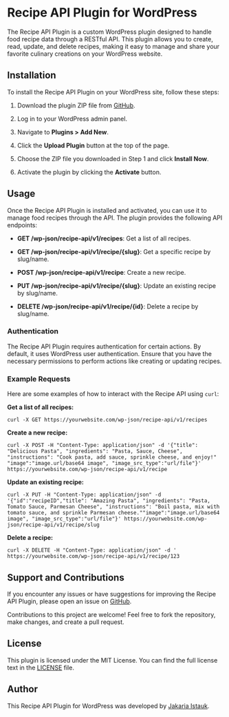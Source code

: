 # Recipe API Plugin for WordPress

The Recipe API Plugin is a custom WordPress plugin designed to handle food recipe data through a RESTful API. This plugin allows you to create, read, update, and delete recipes, making it easy to manage and share your favorite culinary creations on your WordPress website.

## Installation

To install the Recipe API Plugin on your WordPress site, follow these steps:

1. Download the plugin ZIP file from [GitHub](https://github.com/jakaria-istauk/wp-recipe-api).

2. Log in to your WordPress admin panel.

3. Navigate to **Plugins > Add New**.

4. Click the **Upload Plugin** button at the top of the page.

5. Choose the ZIP file you downloaded in Step 1 and click **Install Now**.

6. Activate the plugin by clicking the **Activate** button.

## Usage

Once the Recipe API Plugin is installed and activated, you can use it to manage food recipes through the API. The plugin provides the following API endpoints:

- **GET /wp-json/recipe-api/v1/recipes**: Get a list of all recipes.

- **GET /wp-json/recipe-api/v1/recipe/{slug}**: Get a specific recipe by slug/name.

- **POST /wp-json/recipe-api/v1/recipe**: Create a new recipe.

- **PUT /wp-json/recipe-api/v1/recipe/{slug}**: Update an existing recipe by slug/name.

- **DELETE /wp-json/recipe-api/v1/recipe/{id}**: Delete a recipe by slug/name.

### Authentication

The Recipe API Plugin requires authentication for certain actions. By default, it uses WordPress user authentication. Ensure that you have the necessary permissions to perform actions like creating or updating recipes.

### Example Requests

Here are some examples of how to interact with the Recipe API using `curl`:

**Get a list of all recipes:**

```shell
curl -X GET https://yourwebsite.com/wp-json/recipe-api/v1/recipes
```

**Create a new recipe:**

```shell
curl -X POST -H "Content-Type: application/json" -d '{"title": "Delicious Pasta", "ingredients": "Pasta, Sauce, Cheese", "instructions": "Cook pasta, add sauce, sprinkle cheese, and enjoy!" "image":"image.url/base64 image", "image_src_type":"url/file"}' https://yourwebsite.com/wp-json/recipe-api/v1/recipe
```

**Update an existing recipe:**

```shell
curl -X PUT -H "Content-Type: application/json" -d '{"id":"recipeID","title": "Amazing Pasta", "ingredients": "Pasta, Tomato Sauce, Parmesan Cheese", "instructions": "Boil pasta, mix with tomato sauce, and sprinkle Parmesan cheese.""image":"image.url/base64 image", "image_src_type":"url/file"}' https://yourwebsite.com/wp-json/recipe-api/v1/recipe/slug
```

**Delete a recipe:**

```shell
curl -X DELETE -H "Content-Type: application/json" -d ' https://yourwebsite.com/wp-json/recipe-api/v1/recipe/123
```

## Support and Contributions

If you encounter any issues or have suggestions for improving the Recipe API Plugin, please open an issue on [GitHub](https://github.com/jakaria-istauk/wp-recipe-api/issues).

Contributions to this project are welcome! Feel free to fork the repository, make changes, and create a pull request.

## License

This plugin is licensed under the MIT License. You can find the full license text in the [LICENSE](LICENSE) file.

## Author

This Recipe API Plugin for WordPress was developed by [Jakaria Istauk](https://profiles.wordpress.org/jakariaistauk/).